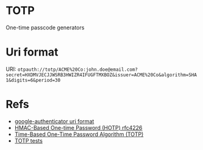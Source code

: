# TOTP

One-time passcode generators

# Uri format

URI:
`otpauth://totp/ACME%20Co:john.doe@email.com?secret=HXDMVJECJJWSRB3HWIZR4IFUGFTMXBOZ&issuer=ACME%20Co&algorithm=SHA1&digits=6&period=30`

# Refs

- [google-authenticator uri format](https://github.com/google/google-authenticator/wiki/Key-Uri-Format)
- [HMAC-Based One-time Password (HOTP) rfc4226 ](https://datatracker.ietf.org/doc/html/rfc4226)
- [Time-Based One-Time Password Algorithm (TOTP)](https://datatracker.ietf.org/doc/html/rfc6238)
- [TOTP tests](https://github.com/google/google-authenticator-android/blob/master/javatests/com/google/android/apps/authenticator/otp/OtpProviderTest.java)